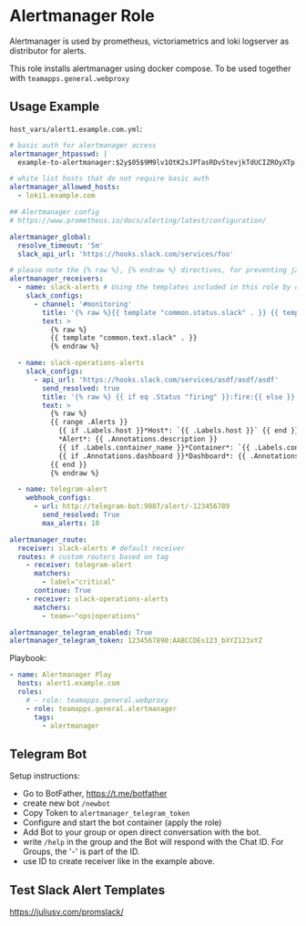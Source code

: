# Alertmanager Role

Alertmanager is used by prometheus, victoriametrics and loki logserver as distributor for alerts.

This role installs alertmanager using docker compose. To be used together with `teamapps.general.webproxy`

## Usage Example

`host_vars/alert1.example.com.yml`:

~~~yaml
# basic auth for alertmanager access
alertmanager_htpasswd: |
  example-to-alertmanager:$2y$05$9M9lv1OtK2sJPTasRDvStevjkTdUCIZROyXTp.YWPF5TP6H1zPJQ2

# white list hosts that do not require basic auth
alertmanager_allowed_hosts:
  - loki1.example.com

## Alertmanager config
# https://www.prometheus.io/docs/alerting/latest/configuration/

alertmanager_global:
  resolve_timeout: '5m'
  slack_api_url: 'https://hooks.slack.com/services/foo'

# please note the {% raw %}, {% endraw %} directives, for preventing j2 from parsing the Go Template {{ variables }}
alertmanager_receivers:
  - name: slack-alerts # Using the templates included in this role by default
    slack_configs:
      - channel: '#monitoring'
        title: '{% raw %}{{ template "common.status.slack" . }} {{ template "common.title.slack" . }}{% endraw %}'
        text: >
          {% raw %}
          {{ template "common.text.slack" . }}
          {% endraw %}

  - name: slack-operations-alerts
    slack_configs:
      - api_url: 'https://hooks.slack.com/services/asdf/asdf/asdf'
        send_resolved: true
        title: '{% raw %} {{ if eq .Status "firing" }}:fire:{{ else }}:ok:{{ end }}[{{ .Status | toUpper }}] {{ .CommonAnnotations.summary }} {% endraw %}'
        text: >
          {% raw %}
          {{ range .Alerts }}
            {{ if .Labels.host }}*Host*: `{{ .Labels.host }}` {{ end }}
            *Alert*: {{ .Annotations.description }}
            {{ if .Labels.container_name }}*Container*: `{{ .Labels.container_name }}` {{ end }}
            {{ if .Annotations.dashboard }}*Dashboard*: {{ .Annotations.dashboard }} {{ end }}
          {{ end }}
          {% endraw %}

  - name: telegram-alert
    webhook_configs:
      - url: http://telegram-bot:9087/alert/-123456789
        send_resolved: True
        max_alerts: 10

alertmanager_route:
  receiver: slack-alerts # default receiver
  routes: # custom routers based on tag
    - receiver: telegram-alert
      matchers:
        - label="critical"
      continue: True
    - receiver: slack-operations-alerts
      matchers:
        - team=~"ops|operations"

alertmanager_telegram_enabled: True
alertmanager_telegram_token: 1234567890:AABCCDEs123_bXYZ123xYZ

~~~

Playbook:

~~~yaml
- name: Alertmanager Play
  hosts: alert1.example.com
  roles:
    # - role: teamapps.general.webproxy
    - role: teamapps.general.alertmanager
      tags:
        - alertmanager
~~~

## Telegram Bot

Setup instructions:

* Go to BotFather, https://t.me/botfather
* create new bot `/newbot`
* Copy Token to `alertmanager_telegram_token`
* Configure and start the bot container (apply the role)
* Add Bot to your group or open direct conversation with the bot.
* write `/help` in the group and the Bot will respond with the Chat ID. For Groups, the '-' is part of the ID.
* use ID to create receiver like in the example above.

## Test Slack Alert Templates

https://juliusv.com/promslack/

